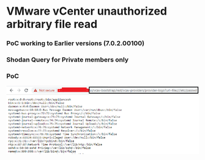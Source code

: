 # VMware vCenter unauthorized arbitrary file read

### PoC working to Earlier versions (7.0.2.00100) 

### Shodan Query for Private members only 

### PoC

![PoC](https://raw.githubusercontent.com/Vulnmachines/VmWare-vCenter-/main/vmware.PNG)

